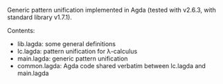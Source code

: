 Generic pattern unification implemented in Agda (tested with v2.6.3, with standard library v1.7.1).

Contents:
- lib.lagda: some general definitions
- lc.lagda: pattern unification for λ-calculus
- main.lagda: generic pattern unification
- common.lagda: Agda code shared verbatim between lc.lagda and main.lagda
